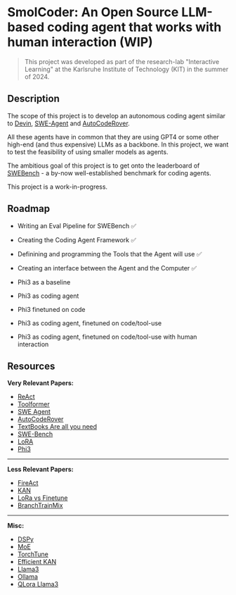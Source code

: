 # SmolCoder: An Open Source LLM-based coding agent that works with human interaction (WIP)
 
 > This project was developed as part of the research-lab "Interactive Learning" at the Karlsruhe Institute of Technology (KIT) in the summer of 2024.

## Description

The scope of this project is to develop an autonomous coding agent similar to [Devin](https://www.cognition.ai/blog/introducing-devin), [SWE-Agent](https://swe-agent.com/) and [AutoCodeRover](https://github.com/nus-apr/auto-code-rover).

All these agents have in common that they are using GPT4 or some other high-end (and thus expensive) LLMs as a backbone. In this project, we want to test the feasibility of using smaller models as agents.

The ambitious goal of this project is to get onto the leaderboard of [SWEBench](https://www.swebench.com/) - a by-now well-established benchmark for coding agents.

This project is a work-in-progress.

## Roadmap
- Writing an Eval Pipeline for SWEBench ✅
- Creating the Coding Agent Framework ✅
- Definining and programming the Tools that the Agent will use ✅
- Creating an interface between the Agent and the Computer ✅

- Phi3 as a baseline
- Phi3 as coding agent
- Phi3 finetuned on code
- Phi3 as coding agent, finetuned on code/tool-use
- Phi3 as coding agent, finetuned on code/tool-use with human interaction

## Resources

**Very Relevant Papers:**
- [ReAct](https://arxiv.org/abs/2210.03629)
- [Toolformer](https://arxiv.org/abs/2302.04761)
- [SWE Agent](https://swe-agent.com/paper.pdf)
- [AutoCodeRover](https://arxiv.org/abs/2404.05427)
- [TextBooks Are all you need](https://arxiv.org/abs/2306.11644)
- [SWE-Bench](https://arxiv.org/abs/2310.06770)
- [LoRA](https://arxiv.org/abs/2106.09685)
- [Phi3](https://arxiv.org/abs/2404.14219)
___
**Less Relevant Papers:**
- [FireAct](https://arxiv.org/abs/2310.05915)
- [KAN](https://arxiv.org/abs/2404.19756)
- [LoRa vs Finetune](https://arxiv.org/abs/2405.09673)
- [BranchTrainMix](https://arxiv.org/abs/2403.07816)
___
**Misc:**
- [DSPy](https://github.com/stanfordnlp/dspy)
- [MoE](https://huggingface.co/blog/moe)
- [TorchTune](https://github.com/pytorch/torchtune)
- [Efficient KAN](https://github.com/Blealtan/efficient-kan/tree/master)
- [Llama3](https://llama.meta.com/llama3/)
- [Ollama](https://ollama.com/)
- [QLora Llama3](https://www.philschmid.de/fsdp-qlora-llama3)
